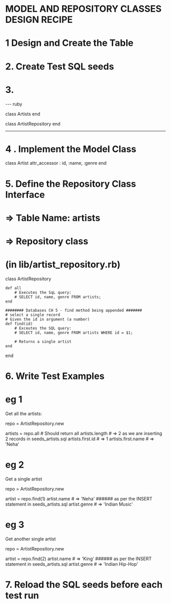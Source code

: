 # MODEL AND REPOSITORY CLASSES DESIGN RECIPE

# 1 Design and Create the Table


# 2. Create Test SQL seeds


# 3. 


--- ruby

class Artists
end

class ArtistRepository
end

----

<!-- 
➜  music_library git:(main) ✗ psql -h 127.0.0.1 music_library_test < spec/seeds_artists.sql
TRUNCATE TABLE
INSERT 0 1
INSERT 0 1 
-->


# 4 . Implement the Model Class

class Artist
    attr_accessor : id, :name, :genre
end

# 5. Define the Repository Class Interface

# => Table Name: artists

# => Repository class
# (in lib/artist_repository.rb)

class ArtistRepository

    def all
        # Executes the SqL query:
        # SELECT id, name, genre FROM artists;
    end

    ######## Databases CH 5 - find method being appended #######
    # select a single record
    # Given the id in argument (a number)
    def find(id)
        # Exceutes the SQL query:
        # SELECT id, name, genre FROM artists WHERE id = $1;

        # Returns a single artist
    end

end

# 6. Write Test Examples

# eg 1
Get all  the artists:

repo = ArtistRepository.new

artists = repo.all # Should return all
artists.length # => 2 as we are inserting 2 records in seeds_artists.sql
artists.first.id # => 1
artists.first.name # => 'Neha' 

# eg 2
Get a single artist

repo = ArtistRepository.new

artist = repo.find(1)
artist.name # => 'Neha' ###### as per the INSERT statement in seeds_artists.sql
artist.genre # => 'Indian Music'

# eg 3
Get another single artist

repo = ArtistRepository.new

artist = repo.find(2)
artist.name # => 'King' ###### as per the INSERT statement in seeds_artists.sql
artist.genre # => 'Indian Hip-Hop'


# 7. Reload the SQL seeds before each test run




